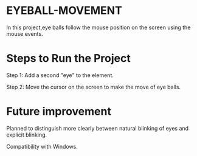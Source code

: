 # EYEBALL-MOVEMENT
In this project,eye balls follow the mouse position on the screen using the mouse events.

# Steps to Run the Project
Step 1: Add a second "eye" to the element.

Step 2: Move the cursor on the screen to make the move of eye balls.

# Future improvement
Planned to distinguish more clearly between natural blinking of eyes and explicit blinking.

Compatibility with Windows.
